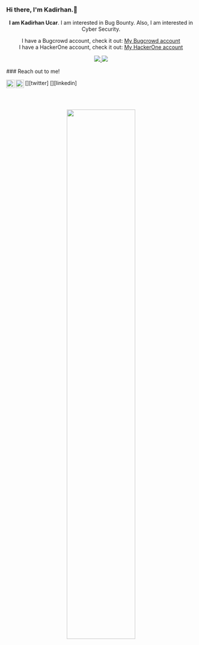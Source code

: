 ### Hi there, I'm Kadirhan.👋

<p align="center"><b>I am Kadirhan Ucar</b>. I am interested in Bug Bounty. Also, I am interested in Cyber Security.</p>
<p align="center">
  I have a Bugcrowd account, check it out: <a href="https://bugcrowd.com/kdrhnucr">My Bugcrowd account</a><br/>
  I have a HackerOne account, check it out: <a href="https://hackerone.com/kdrhnucr">My HackerOne account</a>
<p align="center">
  <a href="https://github.com/kdrhnucr">
    <img src="https://img.shields.io/github/followers/kdrhnucr?style=social" />
  </a>
  <a href="https://https://twitter.com/UcarKadirhan">
    <img src="https://img.shields.io/twitter/follow/UcarKadirhan?style=social" />
  </a>
</p>
### Reach out to me!

[<img  width="22" src="https://unpkg.com/simple-icons@v4/icons/twitter.svg" align="left" />][twitter]
[<img  width="22" src="https://unpkg.com/simple-icons@v4/icons/linkedin.svg" align="left" />][linkedin]

<br />
<br />

<p align="center">
  <img width="60%" src="![Kadirhan's GitHub stats](https://github-readme-stats.vercel.app/api?username=kdrhnucr&theme=dark&show_icons=true)" />

</p>
